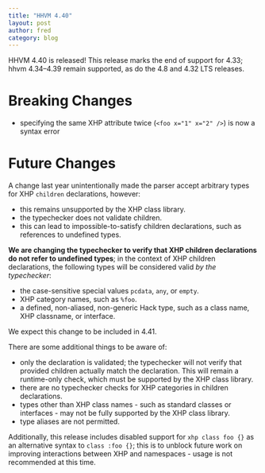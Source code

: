 ```yaml
---
title: "HHVM 4.40"
layout: post
author: fred
category: blog
---
```


HHVM 4.40 is released! This release marks the end of support for 4.33;
hhvm 4.34&ndash;4.39 remain supported, as do the 4.8 and 4.32 LTS releases.

# Breaking Changes

- specifying the same XHP attribute twice (`<foo x="1" x="2" />`) is now
  a syntax error

# Future Changes

A change last year unintentionally made the parser accept arbitrary types
for XHP `children` declarations, however:
- this remains unsupported by the XHP class library.
- the typechecker does not validate children.
- this can lead to impossible-to-satisfy children declarations, such as
  references to undefined types.

**We are changing the typechecker to verify that XHP children declarations do
not refer to undefined types**; in the context of XHP children declarations, the
following types will be considered valid *by the typechecker*:
- the case-sensitive special values `pcdata`, `any`, or `empty`.
- XHP category names, such as `%foo`.
- a defined, non-aliased, non-generic Hack type, such as a class name, XHP
  classname, or interface.

We expect this change to be included in 4.41.

There are some additional things to be aware of:
- only the declaration is validated; the typechecker will not verify that
  provided children actually match the declaration. This will remain a
  runtime-only check, which must be supported by the XHP class library.
- there are no typechecker checks for XHP categories in children declarations.
- types other than XHP class names - such as standard classes or interfaces - 
  may not be fully supported by the XHP class library.
- type aliases are not permitted.

Additionally, this release includes disabled support for `xhp class foo {}`
as an alternative syntax to `class :foo {}`; this is to unblock future work on
improving interactions between XHP and namespaces - usage is not recommended at
this time.
